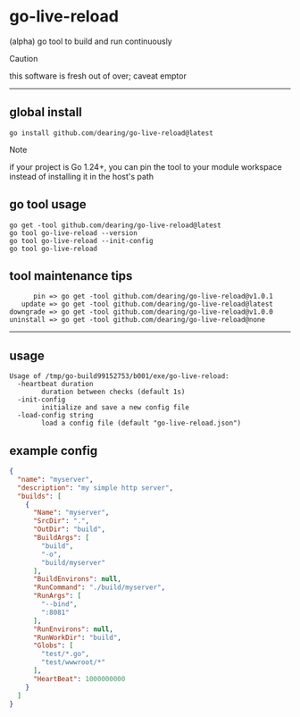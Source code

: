 # go-live-reload

(alpha) go tool to build and run continuously

>[!CAUTION]
>this software is fresh out of over; caveat emptor

---
## global install

```
go install github.com/dearing/go-live-reload@latest
```
>[!NOTE]
>if your project is Go 1.24+, you can pin the tool to your module workspace instead of installing it in the host's path
## go tool usage
```
go get -tool github.com/dearing/go-live-reload@latest
go tool go-live-reload --version
go tool go-live-reload --init-config
go tool go-live-reload
```
## tool maintenance tips
```
      pin => go get -tool github.com/dearing/go-live-reload@v1.0.1
   update => go get -tool github.com/dearing/go-live-reload@latest
downgrade => go get -tool github.com/dearing/go-live-reload@v1.0.0
uninstall => go get -tool github.com/dearing/go-live-reload@none
```
---

## usage

```
Usage of /tmp/go-build99152753/b001/exe/go-live-reload:
  -heartbeat duration
        duration between checks (default 1s)
  -init-config
        initialize and save a new config file
  -load-config string
        load a config file (default "go-live-reload.json")
```

## example config

```json
{
  "name": "myserver",
  "description": "my simple http server",
  "builds": [
    {
      "Name": "myserver",
      "SrcDir": ".",
      "OutDir": "build",
      "BuildArgs": [
        "build",
        "-o",
        "build/myserver"
      ],
      "BuildEnvirons": null,
      "RunCommand": "./build/myserver",
      "RunArgs": [
        "--bind",
        ":8081"
      ],
      "RunEnvirons": null,
      "RunWorkDir": "build",
      "Globs": [
        "test/*.go",
        "test/wwwroot/*"
      ],
      "HeartBeat": 1000000000
    }
  ]
}
```